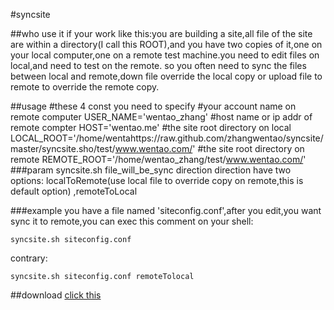 #syncsite

##who use it
if your work like this:you are building a site,all file of the site are within a directory(I call this ROOT),and you have two copies of it,one on your local computer,one on a remote test machine.you need to edit files on local,and need to test on the remote.
so you often need to sync the files between local and remote,down file override the local copy or upload file to remote to override the remote copy.

##usage	
	#these 4 const you need to specify
	#your account name on remote computer
	USER_NAME='wentao_zhang'
	#host name or ip addr of remote compter
	HOST='wentao.me'
	#the site root directory on local
	LOCAL_ROOT='/home/wentahttps://raw.github.com/zhangwentao/syncsite/master/syncsite.sho/test/www.wentao.com/'
	#the site root directory on remote 
	REMOTE_ROOT='/home/wentao_zhang/test/www.wentao.com/'
###param
	syncsite.sh file_will_be_sync direction
direction have two options: localToRemote(use local file to override copy on remote,this is default option) ,remoteToLocal

###example
you have a file named 'siteconfig.conf',after you edit,you want sync it to remote,you can exec this comment on your shell:

	syncsite.sh siteconfig.conf
contrary:

	syncsite.sh siteconfig.conf remoteTolocal

##download
[click this](https://raw.github.com/zhangwentao/syncsite/master/syncsite.sh)